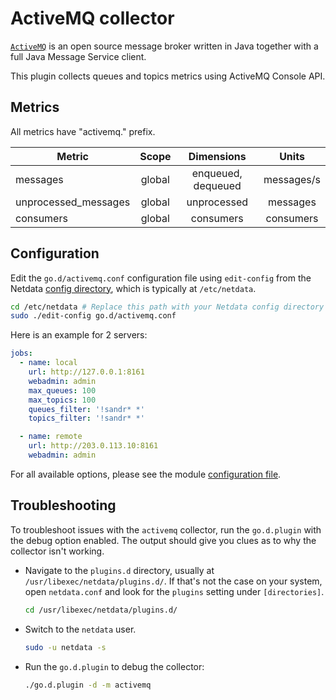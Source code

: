 <!--
title: "ActiveMQ monitoring with Netdata"
description: "Monitor the health and performance of ActiveMQ message brokers with zero configuration, per-second metric granularity, and interactive visualizations."
custom_edit_url: "https://github.com/netdata/go.d.plugin/edit/master/modules/activemq/README.md"
sidebar_label: "ActiveMQ"
learn_status: "Published"
learn_topic_type: "References"
learn_rel_path: "Integrations/Monitor/Message brokers"
-->

# ActiveMQ collector

[`ActiveMQ`](https://activemq.apache.org/) is an open source message broker written in Java together with a full Java
Message Service client.

This plugin collects queues and topics metrics using ActiveMQ Console API.

## Metrics

All metrics have "activemq." prefix.

| Metric               | Scope  |     Dimensions     |   Units    |
|----------------------|:------:|:------------------:|:----------:|
| messages             | global | enqueued, dequeued | messages/s |
| unprocessed_messages | global |    unprocessed     |  messages  |
| consumers            | global |     consumers      | consumers  |

## Configuration

Edit the `go.d/activemq.conf` configuration file using `edit-config` from the
Netdata [config directory](https://github.com/netdata/netdata/blob/master/docs/configure/nodes.md), which is typically at `/etc/netdata`.

```bash
cd /etc/netdata # Replace this path with your Netdata config directory
sudo ./edit-config go.d/activemq.conf
```

Here is an example for 2 servers:

```yaml
jobs:
  - name: local
    url: http://127.0.0.1:8161
    webadmin: admin
    max_queues: 100
    max_topics: 100
    queues_filter: '!sandr* *'
    topics_filter: '!sandr* *'

  - name: remote
    url: http://203.0.113.10:8161
    webadmin: admin
```

For all available options, please see the
module [configuration file](https://github.com/netdata/go.d.plugin/blob/master/config/go.d/activemq.conf).

## Troubleshooting

To troubleshoot issues with the `activemq` collector, run the `go.d.plugin` with the debug option enabled. The output
should give you clues as to why the collector isn't working.

- Navigate to the `plugins.d` directory, usually at `/usr/libexec/netdata/plugins.d/`. If that's not the case on
  your system, open `netdata.conf` and look for the `plugins` setting under `[directories]`.

  ```bash
  cd /usr/libexec/netdata/plugins.d/
  ```

- Switch to the `netdata` user.

  ```bash
  sudo -u netdata -s
  ```

- Run the `go.d.plugin` to debug the collector:

  ```bash
  ./go.d.plugin -d -m activemq
  ```
